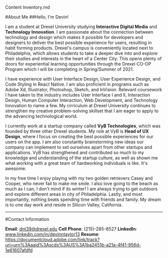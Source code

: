 Content Inventory.md

#About Me
##Hello, I'm Devin! 

I am a student at Drexel University studying **Interactive Digital Media** and **Technology Innovation**. I am passionate about the connection between technology and design which makes it possible for developers and designers to deliver the best possible experience for users, resulting in habit forming products. Drexel's campus is conveniently located next to Philadelphia, which allows students to take a deeper dive into and explore their studies and interests in the heart of a Center City. This opens plenty of doors for experiential learning opportunities through the Drexel CO-OP Program which I will be completing in Spring/Summer of 2021.

I have experience with User Interface Design, User Experience Design, and Code Styling in React Native. I am also proficient in programs such as Adobe Xd, Illustrator, Photoshop, Sketch, and InVision. Relevant coursework I have taken to the industry includes User Interface I and II, Interaction Design, Human Computer Interaction, Web Development, and Technology Innovation to name a few. My cirriculum at Drexel University continues to strengthen my creative problem-solving skillset that I am eager to apply to the advancing technological world. 

I currently work at a startup company called **VyB Technologies**, which was founded by three other Drexel students. My role at VyB is **Head of UX Design**, where I focus on creating the best possible experiences for our users on the app. I am also constantly brainstorming new ideas our company can implement to set ourselves apart from other startups and  applications. VyB has strengthened and contributed so much to my knowledge and understanding of the startup culture, as well as shown me what working with a great team of hardworking individuals is like. It's awesome. 

In my free time I enjoy playing with my two golden retrievers Casey and Cooper, who never fail to make me smile. I also love going to the beach as much as I can, I don't mind if its winter! I am always trying to get outdoors and explore different areas in city of Philadelphia. Lastly, and most importantly, nothing beats spending time with friends and family. My dream is to one day work and reside in Silicon Valley, California.

----

#Contact Information 

**Email**: dnt39@drexel.edu
**Cell Phone**: (215)-285-8527
**LinkedIn**: www.linkedin.com/in/devinntaylor13
**Resume**: https://documentcloud.adobe.com/link/track?uri=urn%3Aaaid%3Ascds%3AUS%3A1ba2451b-a21a-4f41-956d-1e61607afdfd
